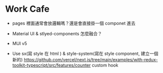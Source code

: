 # Work Cafe

* pages 裡面通常會放邏輯嗎？還是會直接掛一個 componet 進去
* Material UI & stlyed-components 怎麼融合？


* MUI v5
* Use sx(寫 style 在 html ) & style-system(寫在 style component, 建立一個新的)
https://github.com/vercel/next.js/tree/main/examples/with-redux-toolkit-typescript/src/features/counter
custom hook
